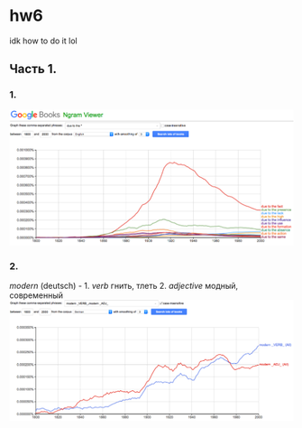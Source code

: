 # hw6
idk how to do it lol
## Часть 1.
### 1.
![](https://github.com/stepanceva/hw6/blob/master/Снимок%20экрана%202018-04-08%20в%201.42.19.png?raw=true)
### 2.
_modern_ (deutsch) - 1. _verb_ гнить, тлеть 2. _adjective_ модный, современный
![](https://github.com/stepanceva/hw6/blob/master/Снимок%20экрана%202018-04-08%20в%202.18.29.png?raw=true)
